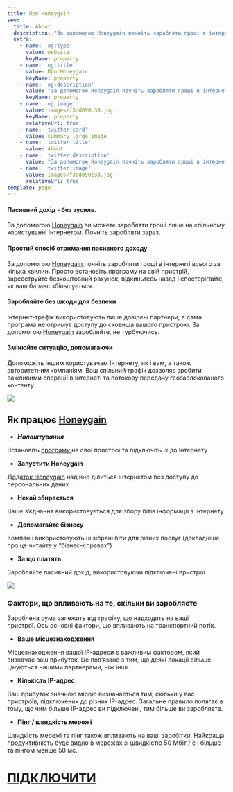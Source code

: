 ```yaml
---
title: Про Honeygain
seo:
  title: About
  description: "За допомогою Honeygain почніть заробляти гроші в інтернеті всього за кілька хвилин.\_Просто встановіть програму на свій пристрій"
  extra:
    - name: 'og:type'
      value: website
      keyName: property
    - name: 'og:title'
      value: Про Honeygain
      keyName: property
    - name: 'og:description'
      value: "За допомогою Honeygain почніть заробляти гроші в інтернеті всього за кілька хвилин.\_Просто встановіть програму на свій пристрій"
      keyName: property
    - name: 'og:image'
      value: images/f3dd090c38.jpg
      keyName: property
      relativeUrl: true
    - name: 'twitter:card'
      value: summary_large_image
    - name: 'twitter:title'
      value: About
    - name: 'twitter:description'
      value: "За допомогою Honeygain почніть заробляти гроші в інтернеті всього за кілька хвилин.\_Просто встановіть програму на свій пристрій"
    - name: 'twitter:image'
      value: images/f3dd090c38.jpg
      relativeUrl: true
template: page
---
```

#### Пасивний дохід - без зусиль.

За допомогою [Honeygain](http://bit.ly/3bvbbwy) ви можете заробляти гроші лише на спільному користуванні Інтернетом. Почніть заробляти зараз.

#### Простий спосіб отримання пасивного доходу

За допомогою [Honeygain ](http://bit.ly/3bvbbwy)почніть заробляти гроші в інтернеті всього за кілька хвилин. Просто встановіть програму на свій пристрій, зареєструйте безкоштовний рахунок, відкиньтесь назад і спостерігайте, як ваш баланс збільшується.

#### Заробляйте без шкоди для безпеки

Інтернет-трафік використовують лише довірені партнери, а сама програма не отримує доступу до сховища вашого пристрою. За допомогою [Honeygain](http://bit.ly/3bvbbwy) заробляйте, не турбуючись.

#### Змінюйте ситуацію, допомагаючи

Допоможіть іншим користувачам Інтернету, як і вам, а також авторитетним компаніям. Ваш спільний трафік дозволяє зробити важливими операції в Інтернеті та потокову передачу геозаблокованого контенту.

![](https://wone.pp.ua/images/f3dd090c38.jpg)

## Як працює [Honeygain](http://bit.ly/3bvbbwy)

*   ***Налаштування***

Встановіть [програму ](http://bit.ly/3bvbbwy)на свої пристрої та підключіть їх до Інтернету

*   **Запустити Honeygain**

[Додаток Honeygain](http://bit.ly/3bvbbwy) надійно ділиться Інтернетом без доступу до персональних даних

*   **Нехай збирається**

Ваше з’єднання використовується для збору бітів інформації з Інтернету

*   **Допомагайте бізнесу**

Компанії використовують ці зібрані біти для різних послуг (докладніше про це читайте у “бізнес-справах”)

*   **За що платять**

Заробляйте пасивний дохід, використовуючи підключені пристрої

![](https://wone.pp.ua/images/desc1.JPG)

### **Фактори, що впливають на те, скільки ви заробляєте**

Зароблена сума залежить від трафіку, що надходить на ваші пристрої. Ось основні фактори, що впливають на транспортний потік.

*   **Ваше місцезнаходження**

Місцезнаходження вашої IP-адреси є важливим фактором, який визначає ваш прибуток. Це пов’язано з тим, що деякі локації більше цінуються нашими партнерами, ніж інші.

*   **Кількість IP-адрес**

Ваш прибуток значною мірою визначається тим, скільки у вас пристроїв, підключених до різних IP-адрес. Загальне правило полягає в тому, що чим більше IP-адрес ви підключені, тим більше ви заробляєте.

*   **Пінг / швидкість мережі**

Швидкість мережі та пінг також впливають на ваші заробітки. Найкраща продуктивність буде видно в мережах зі швидкістю 50 Мбіт / с і більше та пінгом менше 50 мс. 

# [ПІДКЛЮЧИТИ ](http://bit.ly/3bvbbwy)
